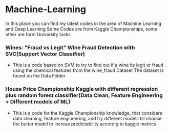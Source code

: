 # Machine-Learning

In this place you can find my latest codes in the area of Machine Learning and Deep Learning
Some Codes are from Kaggle Championships, some other are form University tasks


### Wines: "Fraud vs Legit" Wine Fraud Detection with SVC(Support Vector Classifier)
* This is a code based on SVM to try to find out if a wine its legit or fraud using the chemical features from the wine_fraud Dataset
The dataset is found on the Data Folder

### House Price Championship Kaggle with different regression plus random forest classifier(Data Clean, Feature Engineering + Different models of ML)
* This is a code for the Kaggle Championship knowledge, that considers data cleaning, feature engineering, and try different models till choose the better model to increas predictability accordig to kaggle metrics

